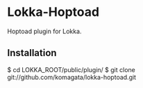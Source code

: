 # Lokka-Hoptoad

Hoptoad plugin for Lokka.

## Installation

  $ cd LOKKA_ROOT/public/plugin/
  $ git clone git://github.com/komagata/lokka-hoptoad.git

